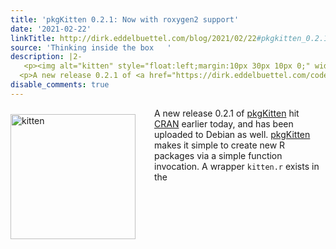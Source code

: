 ```yaml
---
title: 'pkgKitten 0.2.1: Now with roxygen2 support'
date: '2021-02-22'
linkTitle: http://dirk.eddelbuettel.com/blog/2021/02/22#pkgkitten_0.2.1
source: 'Thinking inside the box   '
description: |2-
   <p><img alt="kitten" style="float:left;margin:10px 30px 10px 0;" width="200" src="http://2.bp.blogspot.com/-rUsj-zdsAls/UY81UzuYHsI/AAAAAAAAAJA/QMiiNxYuvdI/s1600/burmilla-kitten.png"/></p>
  <p>A new release 0.2.1 of <a href="https://dirk.eddelbuettel.com/code/pkgkitten.html">pkgKitten</a> hit <a href="https://cran.r-project.org">CRAN</a> earlier today, and has been uploaded to Debian as well. <a href="https://dirk.eddelbuettel.com/code/pkgkitten.html">pkgKitten</a> makes it simple to create new R packages via a simple function invocation. A wrapper <code>kitten.r</code> exists in the <a ...
disable_comments: true
---
```

 <p><img alt="kitten" style="float:left;margin:10px 30px 10px 0;" width="200" src="http://2.bp.blogspot.com/-rUsj-zdsAls/UY81UzuYHsI/AAAAAAAAAJA/QMiiNxYuvdI/s1600/burmilla-kitten.png"/></p>
<p>A new release 0.2.1 of <a href="https://dirk.eddelbuettel.com/code/pkgkitten.html">pkgKitten</a> hit <a href="https://cran.r-project.org">CRAN</a> earlier today, and has been uploaded to Debian as well. <a href="https://dirk.eddelbuettel.com/code/pkgkitten.html">pkgKitten</a> makes it simple to create new R packages via a simple function invocation. A wrapper <code>kitten.r</code> exists in the <a ...